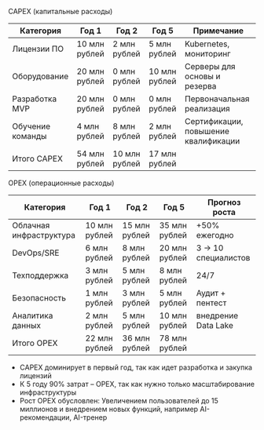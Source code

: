 CAPEX (капитальные расходы)

|Категория|Год 1|Год 2|Год 5|Примечание|
|---|---|---|---|---|
|Лицензии ПО|10 млн рублей|2 млн рублей|5 млн рублей|Kubernetes, мониторинг|
|Оборудование|20 млн рублей|0 млн рублей|10 млн рублей|Серверы для основы и резерва|
|Разработка MVP|20 млн рублей|0 млн рублей|0 млн рублей|Первоначальная реализация|
|Обучение команды|4 млн рублей|8 млн рублей|2 млн рублей|Сертификации, повышение квалификации|
|Итого CAPEX|54 млн рублей|10 млн рублей|17 млн рублей|


OPEX (операционные расходы)

|Категория|Год 1|Год 2|Год 5|Прогноз роста|
|---|---|---|---|---|
|Облачная инфраструктура|10 млн рублей|15 млн рублей|35 млн рублей|+50% ежегодно|
|DevOps/SRE|6 млн рублей|8 млн рублей|20 млн рублей|3 -> 10 специалистов|
|Техподдержка|3 млн рублей|5 млн рублей|8 млн рублей|24/7|
|Безопасность|1 млн рублей|3 млн рублей|5 млн рублей|Аудит + пентест|
|Аналитика данных|2 млн рублей|5 млн рублей|10 млн рублей|внедрение Data Lake|
|Итого OPEX|22 млн рублей|36 млн рублей|78 млн рублей|

  - CAPEX доминирует в первый год, так как идет разработка и закупка лицензий
  - К 5 году 90% затрат – OPEX, так как нужно только масштабирование инфраструктуры
  - Рост OPEX обусловлен: Увеличением пользователей до 15 миллионов и внедрением новых функций, например AI-рекомендации, AI-тренер
